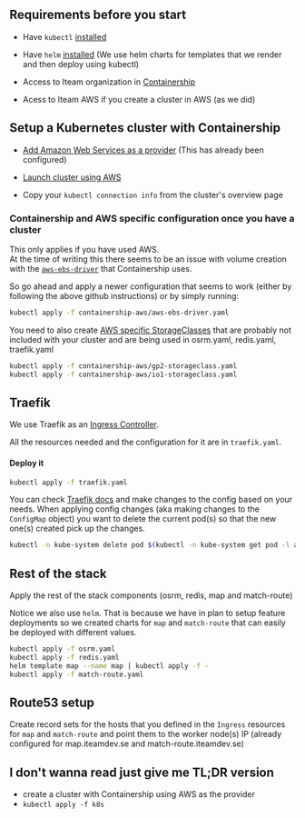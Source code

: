 ## Requirements before you start

- Have `kubectl` [installed](https://kubernetes.io/docs/tasks/tools/install-kubectl/)

- Have `helm` [installed](https://helm.sh/docs/using_helm/#install-helm) (We use helm charts for templates that we render and then deploy using kubectl)

- Access to Iteam organization in [Containership](https://containership.io)

- Acess to Iteam AWS if you create a cluster in AWS (as we did)

## Setup a Kubernetes cluster with Containership

- [Add Amazon Web Services as a provider](https://docs.containership.io/en/articles/504594-how-to-add-amazon-web-services-as-a-provider) (This has already been configured)

- [Launch cluster using AWS](https://docs.containership.io/en/articles/2241901-launch-cluster-using-amazon-web-services-aws)

- Copy your `kubectl connection info` from the cluster's overview page

### Containership and AWS specific configuration once you have a cluster

This only applies if you have used AWS. <br>
At the time of writing this there seems to be an issue with volume creation with the [`aws-ebs-driver`](https://github.com/kubernetes-sigs/aws-ebs-csi-driver) that Containership uses. <br>

So go ahead and apply a newer configuration that seems to work (either by following the above github instructions) or by simply running:

```bash
kubectl apply -f containership-aws/aws-ebs-driver.yaml
```

You need to also create [AWS specific StorageClasses](https://kubernetes.io/docs/concepts/storage/storage-classes/#aws-ebs) that are probably not included with your cluster and are being used in osrm.yaml, redis.yaml, traefik.yaml

```bash
kubectl apply -f containership-aws/gp2-storageclass.yaml
kubectl apply -f containership-aws/io1-storageclass.yaml
```

## Traefik

We use Traefik as an [Ingress Controller](https://kubernetes.io/docs/concepts/services-networking/ingress-controllers/).

All the resources needed and the configuration for it are in `traefik.yaml`.

#### Deploy it

```bash
kubectl apply -f traefik.yaml
```

You can check [Traefik docs](https://docs.traefik.io/) and make changes to the config based on your needs. When applying config changes (aka making changes to the `ConfigMap` object) you want to delete the current pod(s) so that the new one(s) created pick up the changes.

```bash
kubectl -n kube-system delete pod $(kubectl -n kube-system get pod -l app=traefik -o jsonpath='{.items[0].metadata.name}')
```

## Rest of the stack

Apply the rest of the stack components (osrm, redis, map and match-route)

Notice we also use `helm`. That is because we have in plan to setup feature deployments so we created charts for `map` and `match-route` that can easily be deployed with different values.

```bash
kubectl apply -f osrm.yaml
kubectl apply -f redis.yaml
helm template map --name map | kubectl apply -f -
kubectl apply -f match-route.yaml
```

## Route53 setup

Create record sets for the hosts that you defined in the `Ingress` resources for `map` and `match-route` and point them to the worker node(s) IP (already configured for map.iteamdev.se and match-route.iteamdev.se)

## I don't wanna read just give me TL;DR version

- create a cluster with Containership using AWS as the provider
- `kubectl apply -f k8s`
